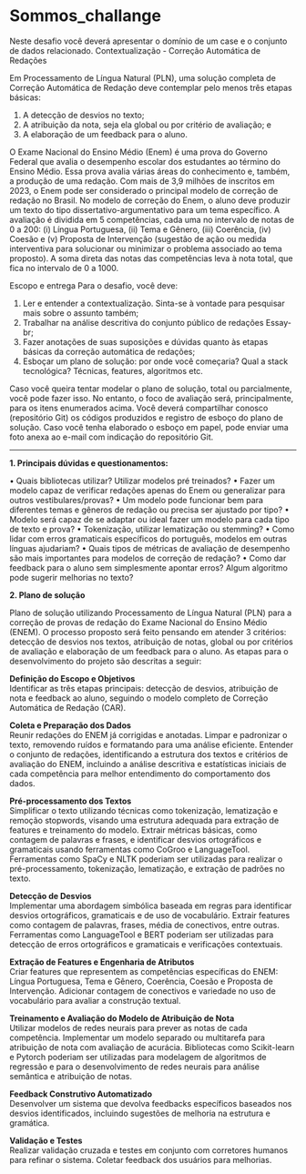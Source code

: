 # Sommos_challange

Neste desafio você deverá apresentar o domínio de um case e o conjunto de dados relacionado. 
Contextualização - Correção Automática de Redações

Em Processamento de Língua Natural (PLN), uma solução completa de Correção Automática de Redação deve contemplar pelo menos três etapas básicas:

1. A detecção de desvios no texto;
2. A atribuição da nota, seja ela global ou por critério de avaliação; e
3. A elaboração de um feedback para o aluno.

O Exame Nacional do Ensino Médio (Enem) é uma prova do Governo Federal que avalia o desempenho escolar dos estudantes ao término do Ensino Médio. Essa prova avalia várias áreas do conhecimento e, também, a produção de uma redação. Com mais de 3,9 milhões de inscritos em 2023, o Enem pode ser considerado o principal modelo de correção de redação no Brasil.
No modelo de correção do Enem, o aluno deve produzir um texto do tipo dissertativo-argumentativo para um tema específico. A avaliação é dividida em 5 competências, cada uma no intervalo de notas de 0 a 200: (i) Língua Portuguesa, (ii) Tema e Gênero, (iii) Coerência, (iv) Coesão e (v) Proposta de Intervenção (sugestão de ação ou medida interventiva para solucionar ou minimizar o problema associado ao tema proposto). A soma direta das notas das competências leva à nota total, que fica no intervalo de 0 a 1000.

Escopo e entrega
Para o desafio, você deve:

1. Ler e entender a contextualização. Sinta-se à vontade para pesquisar mais sobre o assunto também;
2. Trabalhar na análise descritiva do conjunto público de redações Essay-br;
3. Fazer anotações de suas suposições e dúvidas quanto às etapas básicas da correção automática de redações;
4. Esboçar um plano de solução: por onde você começaria? Qual a stack tecnológica? Técnicas, features, algoritmos etc.

Caso você queira tentar modelar o plano de solução, total ou parcialmente, você pode fazer isso. No entanto, o foco de avaliação será, principalmente, para os itens enumerados acima. 
Você deverá compartilhar conosco (repositório Git) os códigos produzidos e registro de esboço do plano de solução. Caso você tenha elaborado o esboço em papel, pode enviar uma foto anexa ao e-mail com indicação do repositório Git. 
______________________________________________________________________________________________________________________

**1.	Principais dúvidas e questionamentos:**

•	Quais bibliotecas utilizar? Utilizar modelos pré treinados?
•	Fazer um modelo capaz de verificar redações apenas do Enem ou generalizar para outros vestibulares/provas?
•	Um modelo pode funcionar bem para diferentes temas e gêneros de redação ou precisa ser ajustado por tipo?
•	Modelo será capaz de se adaptar ou ideal fazer um modelo para cada tipo de texto e prova?
•	Tokenização, utilizar lematização ou stemming?
•	Como lidar com erros gramaticais específicos do português, modelos em outras línguas ajudariam?
•	Quais tipos de métricas de avaliação de desempenho são mais importantes para modelos de correção de redação?
•	Como dar feedback para o aluno sem simplesmente apontar erros? Algum algoritmo pode sugerir melhorias no texto?

**2.	Plano de solução**

Plano de solução utilizando Processamento de Língua Natural (PLN) para a correção de provas de redação do Exame Nacional do Ensino Médio (ENEM). O processo proposto será feito pensando em atender 3 critérios: detecção de desvios nos textos, atribuição de notas, global ou por critérios de avaliação e elaboração de um feedback para o aluno.
As etapas para o desenvolvimento do projeto são descritas a seguir:  

**Definição do Escopo e Objetivos**<br>
Identificar as três etapas principais: detecção de desvios, atribuição de nota e feedback ao aluno, seguindo o modelo completo de Correção Automática de Redação (CAR).

**Coleta e Preparação dos Dados**<br>
Reunir redações do ENEM já corrigidas e anotadas. Limpar e padronizar o texto, removendo ruídos e formatando para uma análise eficiente.
Entender o conjunto de redações, identificando a estrutura dos textos e critérios de avaliação do ENEM, incluindo a análise descritiva e estatísticas iniciais de cada competência para melhor entendimento do comportamento dos dados.

**Pré-processamento dos Textos**<br>
Simplificar o texto utilizando técnicas como tokenização, lematização e remoção stopwords, visando uma estrutura adequada para extração de features e treinamento do modelo. Extrair métricas básicas, como contagem de palavras e frases, e identificar desvios ortográficos e gramaticais usando ferramentas como CoGroo e LanguageTool. Ferramentas como SpaCy e NLTK poderiam ser utilizadas para realizar o pré-processamento, tokenização, lematização, e extração de padrões no texto.

**Detecção de Desvios**<br>
Implementar uma abordagem simbólica baseada em regras para identificar desvios ortográficos, gramaticais e de uso de vocabulário. Extrair features como contagem de palavras, frases, média de conectivos, entre outras. Ferramentas como LanguageTool e BERT poderiam ser utilizadas para detecção de erros ortográficos e gramaticais e verificações contextuais.

**Extração de Features e Engenharia de Atributos**<br>
Criar features que representem as competências específicas do ENEM: Língua Portuguesa, Tema e Gênero, Coerência, Coesão e Proposta de Intervenção. Adicionar contagem de conectivos e variedade no uso de vocabulário para avaliar a construção textual.

**Treinamento e Avaliação do Modelo de Atribuição de Nota**<br>
Utilizar modelos de redes neurais para prever as notas de cada competência. Implementar um modelo separado ou multitarefa para atribuição de nota com avaliação de acurácia. Bibliotecas como Scikit-learn e Pytorch poderiam ser utilizadas para modelagem de algoritmos de regressão e para o desenvolvimento de redes neurais para análise semântica e atribuição de notas.

**Feedback Construtivo Automatizado**<br>
Desenvolver um sistema que devolva feedbacks específicos baseados nos desvios identificados, incluindo sugestões de melhoria na estrutura e gramática.

**Validação e Testes**<br>
Realizar validação cruzada e testes em conjunto com corretores humanos para refinar o sistema. Coletar feedback dos usuários para melhorias.
